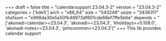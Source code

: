 +++
draft = false
title = "calendarsupport 23.04.3-2"
version = "23.04.3-2"
categories = ['kde5']
arch = "x86_64"
size = "543248"
usize = "3436311"
sha1sum = "e998da30e5a50fb48973df801cde68ef7ffe5b6e"
depends = "['akonadi-calendar>=23.04.3', 'akonadi>=23.04.3', 'kholidays>=5.108.0', 'akonadi-notes>=23.04.3', 'pimcommon>=23.04.3']"
+++
This lib provides calendar support